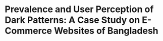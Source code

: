 # Prevalence and User Perception of Dark Patterns: A Case Study on E-Commerce Websites of Bangladesh
